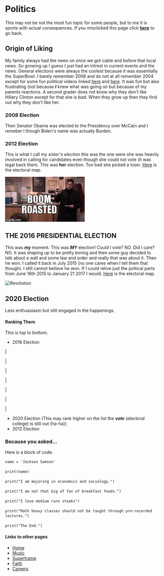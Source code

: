 # Politics
 This may not be not the most fun topic for some people, but to me it is sports with actual consequences.
  If you misclicked this page click [**here**](/README.md) to go back.
  
## Origin of Liking
  My family always had the news on once we got cable and before that local news. So growing up I guess I just had an intrest in current events and the news. General elections were always the coolest because it was essentially the SuperBowl. I barely remember 2008 and do not at all remember 2004 except for some fun political videos linked [here](https://www.youtube.com/watch?v=z8Q-sRdV7SY) and [here](https://www.youtube.com/watch?v=hE8V22unwRo). It was fun but also frustrating (not because **_I_** knew what was going on but because of my parents reactions. A second grader does not know why they don't like Hillary Clinton except for that she is _bad_. When they grow up then they find out why they don't like her. 
  ### 2008 Election
  Then Senator Obama was elected to the Presidency over McCain and I remeber I though Biden's name was actually Burden.
  ### 2012 Election
  This is what I call my _sister's election_ this was the one were she was heavily involved in calling for candidates even though she could not vote (it was legal back then). This was **her** election. Too bad she picked a loser. [Here](https://www.270towin.com/2012_Election/) is the electoral map.

![boom roasted](boomroasted.gif)

## THE 2016 PRESIDENTIAL ELECTION
This was **_my_** moment. This was **_MY_** election! Could I vote? NO. Did I care? NO. It was shaping up to be pretty boring and then some guy decided to talk about a wall and some law and order and really that was about it. Then he won. I called it back in July 2015 (no one cares when I tell them that though). I still cannot believe he won. If I could relive just the poltical parts from June 16th 2015 to January 21 2017 I would. [Here](https://www.270towin.com/maps/2016-actual-electoral-map) is the electoral map.

![Revolution](https://i.imgur.com/7drHiqr.gif)

## 2020 Election
Less enthuasiasm but still engaged in the happenings. 

#### Ranking Them
This is top to bottom.
* 2016 Election

|

|

|

|

|

|

|

* 2020 Election (This may rank higher on the list the **_vote_** (electoral college) is still out (ha-ha))
* 2012 Election


### Because you asked...
Here is a block of code. 

``` 
name = 'Jackson Samson'

print(name)

print("I am majoring in economics and sociology.")

print("I am not that big of fan of breakfast foods.")

print("I love medium rare steaks")

print("Math heavy classes should not be taught through pre-recorded lectures.")

print("The End.")
```



#### Links to other pages
* [Home](/README.md)
* [Music](/Music.md)
* [Supertramp](/Supertramp.md)
* [Faith](/Faith.md)
* [Careers](/Careers.md)
